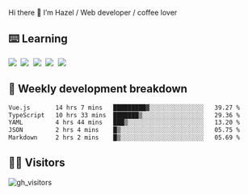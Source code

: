 
Hi there 👋 I’m Hazel / Web developer / coffee lover

## ⌨️ Learning

<samp>
 <a href="https://github.com/vuejs/core"><img src="https://api.iconify.design/logos:vue.svg" /></a>
  <a href="https://github.com/vuejs/core"><img src="https://api.iconify.design/logos:react.svg" /></a>
  <a href="https://github.com/vitejs/vite"><img src="https://api.iconify.design/logos:vitejs.svg" /></a>
  <a href="https://github.com/microsoft/TypeScript"><img src="https://api.iconify.design/logos:typescript-icon.svg" /></a> 
  <a href="https://github.com/unocss/unocss"><img src="https://api.iconify.design/logos:unocss.svg" /></a>
  

</samp>


## 🦀 Weekly development breakdown

<!--START_SECTION:waka-->

```txt
Vue.js       14 hrs 7 mins   █████████▓░░░░░░░░░░░░░░░   39.27 %
TypeScript   10 hrs 33 mins  ███████▒░░░░░░░░░░░░░░░░░   29.36 %
YAML         4 hrs 44 mins   ███▒░░░░░░░░░░░░░░░░░░░░░   13.20 %
JSON         2 hrs 4 mins    █▒░░░░░░░░░░░░░░░░░░░░░░░   05.75 %
Markdown     2 hrs 2 mins    █▒░░░░░░░░░░░░░░░░░░░░░░░   05.69 %
```

<!--END_SECTION:waka-->
## 👬🏻 Visitors

![gh_visitors](https://profile-counter.glitch.me/Hazel-Lin/count.svg)

